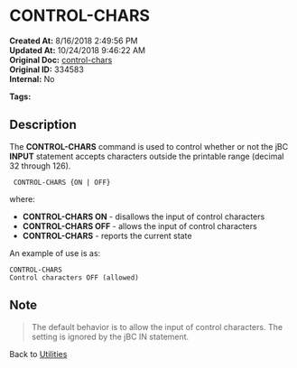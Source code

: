 # CONTROL-CHARS

**Created At:** 8/16/2018 2:49:56 PM  
**Updated At:** 10/24/2018 9:46:22 AM  
**Original Doc:** [control-chars](https://docs.jbase.com/46963-utilities/control-chars)  
**Original ID:** 334583  
**Internal:** No  

**Tags:**
<badge text='control charaters' vertical='middle' />
<badge text='input' vertical='middle' />

## Description

The **CONTROL-CHARS** command is used to control whether or not the jBC **INPUT** statement accepts characters outside the printable range (decimal 32 through 126).

```
 CONTROL-CHARS {ON | OFF}
```

where:

- **CONTROL-CHARS ON** - disallows the input of control characters
- **CONTROL-CHARS OFF** - allows the input of control characters
- **CONTROL-CHARS** - reports the current state

An example of use is as:

```
CONTROL-CHARS
Control characters OFF (allowed)
```

## Note

> The default behavior is to allow the input of control characters. The setting is ignored by the jBC IN statement.

Back to [Utilities](./../utilities)
